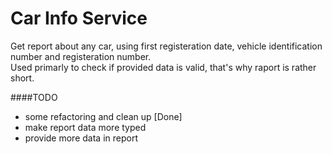 # Car Info Service
Get report about any car, using first registeration date, vehicle identification number and registeration number.  
Used primarly to check if provided data is valid, that's why raport is rather short.  

####TODO
- some refactoring and clean up [Done]
- make report data more typed
- provide more data in report

